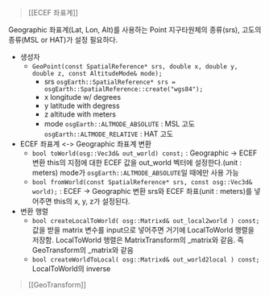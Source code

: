 > [[ECEF 좌표계]]

Geographic 좌표계(Lat, Lon, Alt)를 사용하는 Point
지구타원체의 종류(srs), 고도의 종류(MSL or HAT)가 설정 필요하다.
- 생성자
	- `GeoPoint(const SpatialReference* srs, double x, double y, double z, const AltitudeMode& mode);`
		- srs
			`osgEarth::SpatialReference* srs = osgEarth::SpatialReference::create("wgs84");`
		- x
			longitude w/ degrees
		- y
			latitude with degress
		- z
			altitude with meters
		- mode
			`osgEarth::ALTMODE_ABSOLUTE` : MSL 고도
			`osgEarth::ALTMODE_RELATIVE` : HAT 고도
- ECEF 좌표계  <-> Geographic 좌표계 변환
	- `bool toWorld(osg::Vec3d& out_world) const;` : Geographic -> ECEF 변환
		this의 지점에 대한 ECEF 값을 out_world 벡터에 설정한다.(unit : meters)
		mode가 `osgEarth::ALTMODE_ABSOLUTE`일 때에만 사용 가능
	- `bool fromWorld(const SpatialReference* srs, const osg::Vec3d& world);` : ECEF -> Geographic 변환
		srs와 ECEF 좌표(unit : meters)를 넣어주면 this의 x, y, z가 설정된다.
- 변환 행렬
	- `bool createLocalToWorld( osg::Matrixd& out_local2world ) const;`
		값을 받을 matrix 변수를 input으로 넣어주면 거기에 LocalToWorld 행렬을 저장함. LocalToWorld 행렬은 MatrixTransform의 \_matrix와 같음. 즉 GeoTransform의 \_matrix와 같음
	- `bool createWorldToLocal( osg::Matrixd& out_world2local ) const;`
		LocalToWorld의 inverse

> [[GeoTransform]]